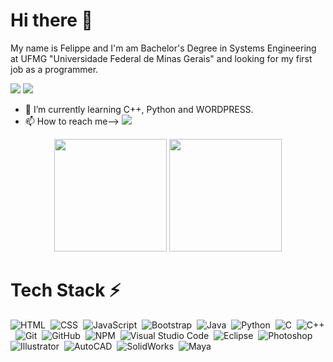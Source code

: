 # Hi there 👋
My name is Felippe and I'm am Bachelor's Degree in Systems Engineering at UFMG "Universidade Federal de Minas Gerais" and looking for my first job 
as a programmer.

[<img src="https://img.shields.io/badge/linkedin-%230077B5.svg?&style=for-the-badge&logo=linkedin&logoColor=white" />](https://www.linkedin.com/in/felippe-veloso-marinho-8266a01a0/) [<img src = "https://img.shields.io/badge/instagram-%23E4405F.svg?&style=for-the-badge&logo=instagram&logoColor=white">](https://www.instagram.com/fileppe_voleso_miranho/)
  
- 🌱 I’m currently learning C++, Python and WORDPRESS.
- 📫 How to reach me--> 
<a href="mailto:felippe.veloso15@gmail.com"><img src="https://img.shields.io/badge/-felippe.veloso15@gmail.com-D14836?style=flat&logo=Gmail&logoColor=whitee"/></a>

<!--
**FelippeVelosoMarinho/FelippeVelosoMarinho** is a ✨ _special_ ✨ repository because its `README.md` (this file) appears on your GitHub profile.
-->
<p align="center">
  <div align="center">
    <img height="180em" src="https://github-readme-stats.vercel.app/api/top-langs/?username=FelippeVelosoMarinho&layout=compact&theme=algolia" style="max-width: 100%;"/>
   <img height="180em" src="https://github-readme-stats-eight-theta.vercel.app/api/top-langs/?username=FelippeVelosoMarinho&layout=compact&langs_count=8&theme=algolia" style="max-width: 50%;"/>
  </div>  
</p>

# Tech Stack ⚡ 
![HTML](https://img.shields.io/badge/-HTML-05122A?style=flat&logo=HTML5)&nbsp;
![CSS](https://img.shields.io/badge/-CSS-05122A?style=flat&logo=CSS3&logoColor=1572B6)&nbsp;
![JavaScript](https://img.shields.io/badge/-JavaScript-05122A?style=flat&logo=javascript)&nbsp;
![Bootstrap](https://img.shields.io/badge/-Bootstrap-05122A?style=flat&logo=bootstrap&logoColor=563D7C)&nbsp;
![Java](https://img.shields.io/badge/-Java-05122A?style=flat&logo=Java&logoColor=FFA518)&nbsp;
![Python](https://img.shields.io/badge/-Python-05122A?style=flat&logo=python)&nbsp;
![C](https://img.shields.io/badge/-C-05122A?style=flat&logo=C&logoColor=A8B9CC)&nbsp;
![C++](https://img.shields.io/badge/-C++-05122A?style=flat&logo=C%2B%2B&logoColor=00599C)&nbsp;
![Git](https://img.shields.io/badge/-Git-05122A?style=flat&logo=git)&nbsp;
![GitHub](https://img.shields.io/badge/-GitHub-05122A?style=flat&logo=github)&nbsp;
![NPM](https://img.shields.io/badge/-NPM-CB3837?style=flat-square&logo=NPM&logoColor=white)&nbsp;
![Visual Studio Code](https://img.shields.io/badge/-Visual%20Studio%20Code-05122A?style=flat&logo=visual-studio-code&logoColor=007ACC)&nbsp;
![Eclipse](https://img.shields.io/badge/-Eclipse-05122A?style=flat&logo=eclipse-ide&logoColor=2C2255)&nbsp;
![Photoshop](https://img.shields.io/badge/-Photoshop-05122A?style=flat&logo=adobe-photoshop)&nbsp; 
![Illustrator](https://img.shields.io/badge/-Illustrator-05122A?style=flat&logo=adobe-illustrator)&nbsp;
![AutoCAD](https://img.shields.io/badge/-AutoCAD-05122A?style=flat&logo=adobe-AutoCAD)&nbsp;
![SolidWorks](https://img.shields.io/badge/-SolidWorks-05122A?style=flat&logo=adobe-SolidWorks)&nbsp;
![Maya](https://img.shields.io/badge/-Maya-05122A?style=flat&logo=adobe-Maya)&nbsp;

